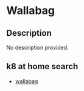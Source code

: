 # Wallabag

## Description

No description provided.

## k8 at home search

- [wallabag](https://nanne.dev/k8s-at-home-search/#/wallabag)
